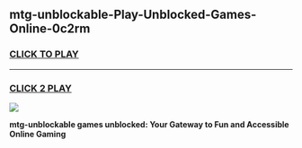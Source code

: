 
## mtg-unblockable-Play-Unblocked-Games-Online-0c2rm
<h3>
<a href="https://premium76.site?title=mtg-unblockable&ref=25A">CLICK TO PLAY</a></h3>
<hr>

<h3>
<a href="https://premium76.site?title=mtg-unblockable&ref=25A">CLICK 2 PLAY</a>
  
</h3>

<a href="https://premium76.site?title=mtg-unblockable&ref=25A"><img src="https://clearcache.store/games.png"></a>


**mtg-unblockable games unblocked: Your Gateway to Fun and Accessible Online Gaming**
